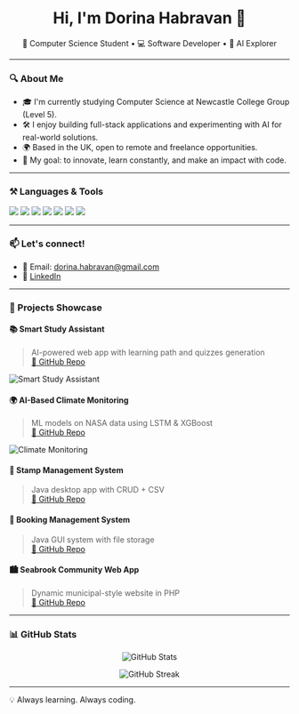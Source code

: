 <!-- Header -->
<h1 align="center">Hi, I'm Dorina Habravan 👋</h1>
<p align="center">
🌟 Computer Science Student • 💻 Software Developer • 🤖 AI Explorer
</p>

---

### 🔍 About Me

- 🎓 I'm currently studying Computer Science at Newcastle College Group (Level 5).
- 🛠️ I enjoy building full-stack applications and experimenting with AI for real-world solutions.
- 🌍 Based in the UK, open to remote and freelance opportunities.
- 🚀 My goal: to innovate, learn constantly, and make an impact with code.

---

### ⚒️ Languages & Tools

<p align="left">
  <img src="https://img.shields.io/badge/Java-ED8B00?style=for-the-badge&logo=java&logoColor=white"/>
  <img src="https://img.shields.io/badge/Python-3776AB?style=for-the-badge&logo=python&logoColor=white"/>
  <img src="https://img.shields.io/badge/React-20232A?style=for-the-badge&logo=react&logoColor=61DAFB"/>
  <img src="https://img.shields.io/badge/MySQL-00758F?style=for-the-badge&logo=mysql&logoColor=white"/>
  <img src="https://img.shields.io/badge/PHP-777BB4?style=for-the-badge&logo=php&logoColor=white"/>
  <img src="https://img.shields.io/badge/HTML5-E34F26?style=for-the-badge&logo=html5&logoColor=white"/>
  <img src="https://img.shields.io/badge/CSS3-1572B6?style=for-the-badge&logo=css3&logoColor=white"/>
</p>

---



### 📫 Let's connect!
- 📧 Email: dorina.habravan@gmail.com
- 🔗 [LinkedIn](https://linkedin.com/in/dorina-habravan-663710198)



---
 ### 🧠 Projects Showcase

#### 📚 Smart Study Assistant
> AI-powered web app with learning path and quizzes generation  
[🔗 GitHub Repo](https://github.com/dorinahabravan/Smart-Study-Assistant-App)

![Smart Study Assistant](https://raw.githubusercontent.com/dorinahabravan/Smart-Study-Assistant-App/main/assets/cover.jpg)

#### 🌍 AI-Based Climate Monitoring
> ML models on NASA data using LSTM & XGBoost  
[🔗 GitHub Repo](https://github.com/dorinahabravan/climate-ai-remote-sensing)

![Climate Monitoring](https://raw.githubusercontent.com/dorinahabravan/climate-ai-remote-sensing/main/assets/cover.jpg)

#### 📮 Stamp Management System
> Java desktop app with CRUD + CSV  
[🔗 GitHub Repo](https://github.com/dorinahabravan/stamp_management_system)

#### 📅 Booking Management System
> Java GUI system with file storage  
[🔗 GitHub Repo](https://github.com/dorinahabravan/bookingmanagementsystem)

#### 🏙️ Seabrook Community Web App
> Dynamic municipal-style website in PHP  
[🔗 GitHub Repo](https://github.com/dorinahabravan/seabrookcommunity)

---

### 📊 GitHub Stats

<p align="center">
  <img src="https://github-readme-stats.vercel.app/api?username=dorinahabravan&show_icons=true&theme=radical" alt="GitHub Stats"/>
</p>

<p align="center">
  <img src="https://github-readme-streak-stats.herokuapp.com/?user=dorinahabravan&theme=radical" alt="GitHub Streak"/>
</p>

---

💡 Always learning. Always coding.

